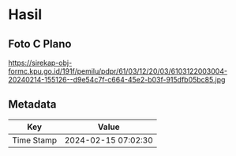 # Hasil

## Foto C Plano

https://sirekap-obj-formc.kpu.go.id/191f/pemilu/pdpr/61/03/12/20/03/6103122003004-20240214-155126--d9e54c7f-c664-45e2-b03f-915dfb05bc85.jpg


## Metadata

| Key        | Value               |
| ---------- | ------------------- |
| Time Stamp | 2024-02-15 07:02:30 |



